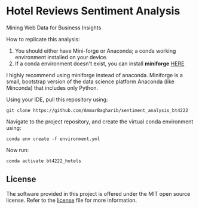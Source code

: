 # Hotel Reviews Sentiment Analysis
Mining Web Data for Business Insights

How to replicate this analysis:

1. You should either have Mini-forge or Anaconda; a conda working environment installed on your device.
2. If a conda environment doesn't exist, you can install **miniforge** [HERE](https://github.com/conda-forge/miniforge](https://kirenz.github.io/codelabs/codelabs/miniforge-setup/#0)https://kirenz.github.io/codelabs/codelabs/miniforge-setup/#0)

I highly recommend using miniforge instead of anaconda. Miniforge is a small, bootstrap version of the data science platform Anaconda (like Minconda) that includes only Python.

Using your IDE, pull this repository using:
```
git clone https://github.com/AmmarBagharib/sentiment_analysis_bt4222
```

Navigate to the project repository, and create the virtual conda environment using:
```
conda env create -f environment.yml
```

Now run:
```
conda activate bt4222_hotels
```

## License

The software provided in this project is offered under the MIT open
source license. Refer to the
[license](https://github.com/AmmarBagharib/sentiment_analysis_bt4222/blob/main/LICENSE.md)
file for more information.

